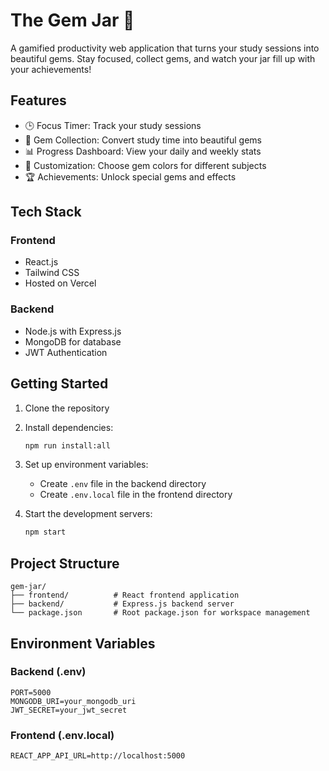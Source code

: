 # The Gem Jar 💎

A gamified productivity web application that turns your study sessions into beautiful gems. Stay focused, collect gems, and watch your jar fill up with your achievements!

## Features

- 🕒 Focus Timer: Track your study sessions
- 💎 Gem Collection: Convert study time into beautiful gems
- 📊 Progress Dashboard: View your daily and weekly stats
- 🎨 Customization: Choose gem colors for different subjects
- 🏆 Achievements: Unlock special gems and effects

## Tech Stack

### Frontend
- React.js
- Tailwind CSS
- Hosted on Vercel

### Backend
- Node.js with Express.js
- MongoDB for database
- JWT Authentication

## Getting Started

1. Clone the repository
2. Install dependencies:
   ```bash
   npm run install:all
   ```
3. Set up environment variables:
   - Create `.env` file in the backend directory
   - Create `.env.local` file in the frontend directory

4. Start the development servers:
   ```bash
   npm start
   ```

## Project Structure

```
gem-jar/
├── frontend/          # React frontend application
├── backend/           # Express.js backend server
└── package.json       # Root package.json for workspace management
```

## Environment Variables

### Backend (.env)
```
PORT=5000
MONGODB_URI=your_mongodb_uri
JWT_SECRET=your_jwt_secret
```

### Frontend (.env.local)
```
REACT_APP_API_URL=http://localhost:5000
``` 